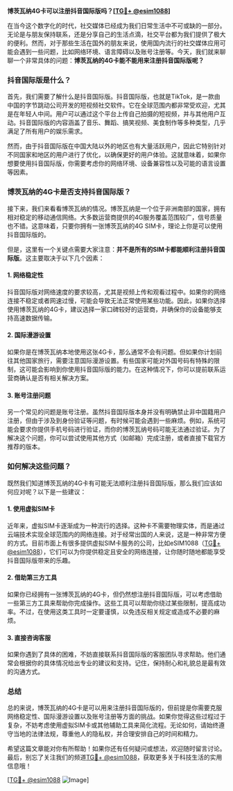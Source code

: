 **博茨瓦纳4G卡可以注册抖音国际版吗？[[TG💪+ @esim1088](https://t.me/s/esim1088)]**

在当今这个数字化的时代，社交媒体已经成为我们日常生活中不可或缺的一部分。无论是与朋友保持联系，还是分享自己的生活点滴，社交平台都为我们提供了极大的便利。然而，对于那些生活在国外的朋友来说，使用国内流行的社交媒体应用可能会遇到一些问题，比如网络环境、语言障碍以及账号注册等。今天，我们就来聊聊一个非常具体的问题：**博茨瓦纳的4G卡能不能用来注册抖音国际版呢？**

### 抖音国际版是什么？

首先，我们需要了解什么是抖音国际版。抖音国际版，也就是TikTok，是一款由中国的字节跳动公司开发的短视频社交软件。它在全球范围内都非常受欢迎，尤其是在年轻人中间。用户可以通过这个平台上传自己拍摄的短视频，并与其他用户互动。抖音国际版的内容涵盖了音乐、舞蹈、搞笑视频、美食制作等多种类型，几乎满足了所有用户的娱乐需求。

然而，由于抖音国际版在中国大陆以外的地区也有大量活跃用户，因此它特别针对不同国家和地区的用户进行了优化，以确保更好的用户体验。这就意味着，如果你想要使用抖音国际版，你需要考虑你的网络环境、设备兼容性以及可能的语言设置等因素。

### 博茨瓦纳的4G卡是否支持抖音国际版？

接下来，我们来看看博茨瓦纳的情况。博茨瓦纳是一个位于非洲南部的国家，拥有相对稳定的移动通信网络。大多数运营商提供的4G服务覆盖范围较广，信号质量也不错。这意味着，只要你拥有一张博茨瓦纳的4G SIM卡，理论上你是可以使用抖音国际版的。

但是，这里有一个关键点需要大家注意：**并不是所有的SIM卡都能顺利注册抖音国际版**。这主要取决于以下几个因素：

#### 1. 网络稳定性
抖音国际版对网络速度的要求较高，尤其是视频上传和观看过程中。如果你的网络连接不稳定或者网速过慢，可能会导致无法正常使用某些功能。因此，如果你选择使用博茨瓦纳的4G卡，建议选择一家口碑较好的运营商，并确保你的设备能够支持高速数据传输。

#### 2. 国际漫游设置
如果你是在博茨瓦纳本地使用这张4G卡，那么通常不会有问题。但如果你计划前往其他国家旅行，需要注意国际漫游设置。有些国家可能对外国号码有特殊的限制，这可能会影响到你使用抖音国际版的能力。在这种情况下，你可以提前联系运营商确认是否有相关解决方案。

#### 3. 账号注册问题
另一个常见的问题是账号注册。虽然抖音国际版本身并没有明确禁止非中国籍用户注册，但由于涉及到身份验证等问题，有时候可能会遇到一些麻烦。例如，系统可能会要求你提供手机号码进行验证，而你的博茨瓦纳号码可能无法通过验证。为了解决这个问题，你可以尝试使用其他方式（如邮箱）完成注册，或者直接下载官方推荐的版本。

### 如何解决这些问题？

既然我们知道博茨瓦纳的4G卡有可能无法顺利注册抖音国际版，那么我们应该如何应对呢？以下是一些建议：

#### 1. 使用虚拟SIM卡
近年来，虚拟SIM卡逐渐成为一种流行的选择。这种卡不需要物理实体，而是通过云端技术实现全球范围内的网络连接。对于经常出国的人来说，这是一种非常方便的方式。目前市面上有很多提供虚拟SIM卡服务的公司，比如eSIM1088（[TG💪+ @esim1088](https://t.me/s/esim1088)），它们可以为你提供稳定且安全的网络连接，让你随时随地都能享受抖音国际版带来的乐趣。

#### 2. 借助第三方工具
如果你已经拥有一张博茨瓦纳的4G卡，但仍然想注册抖音国际版，可以考虑借助一些第三方工具来帮助你完成操作。这些工具可以帮助你绕过某些限制，提高成功率。不过，在使用这类工具时一定要谨慎，以免违反相关规定或造成不必要的麻烦。

#### 3. 直接咨询客服
如果你遇到了具体的困难，不妨直接联系抖音国际版的客服团队寻求帮助。他们通常会根据你的具体情况给出专业的建议和支持。记住，保持耐心和礼貌总是最有效的沟通方式。

### 总结

总的来说，博茨瓦纳的4G卡是可以用来注册抖音国际版的，但前提是你需要克服网络稳定性、国际漫游设置以及账号注册等方面的挑战。如果你觉得这些过程过于复杂，不妨考虑使用虚拟SIM卡或其他辅助工具来简化流程。无论如何，请始终遵守当地的法律法规，尊重他人的隐私权，并合理安排自己的时间和精力。

希望这篇文章能对你有所帮助！如果你还有任何疑问或想法，欢迎随时留言讨论。最后，别忘了关注我们的频道[TG💪+ @esim1088](https://t.me/s/esim1088)，获取更多关于科技生活的实用信息哦！

[[TG💪+ @esim1088](https://t.me/s/esim1088) ![Image](https://i.postimg.cc/4NQfJmqS/Snipaste-2025-05-13-00-14-12.png)]